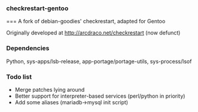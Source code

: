 ### checkrestart-gentoo
===
A fork of debian-goodies' checkrestart, adapted for Gentoo

Originally developed at http://arcdraco.net/checkrestart (now defunct)

### Dependencies
Python, sys-apps/lsb-release, app-portage/portage-utils, sys-process/lsof

### Todo list
* Merge patches lying around
* Better support for interpreter-based services (perl/python in priority)
* Add some aliases (mariadb->mysql init script)

